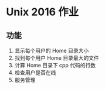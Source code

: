 # Unix 2016 作业

## 功能

1. 显示每个用户的 Home 目录大小
2. 找到每个用户 Home 目录最大的文件
3. 计算 Home 目录下 cpp 代码的行数
4. 检查用户是否在线
5. 服务管理
